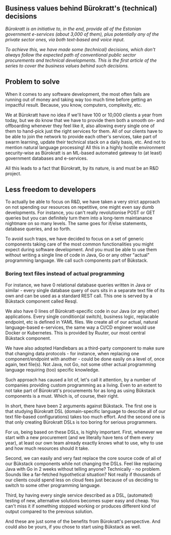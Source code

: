 ## Business values behind Bürokratt's (technical) decisions

_Bürokratt is an initiative to, in the end, provide all of the Estonian government e-services (about 3,000 of them), plus potentially any of the private sector ones, via both text-based and voice input._

_To achieve this, we have made some (technical) decisions, which don't always follow the expected path of conventional public sector procurements and technical developments. This is the first article of the series to cover the business values behind such decisions._



## Problem to solve

When it comes to any software development, the most often fails are running out of money and taking way too much time  before getting an impactful result. Because, you know, computers, complexity, etc.


We at Bürokratt have no idea if we'll have 100 or 10,000 clients a year from today, but we do know that we have to provide them both a smooth on- and offboarding whenever they feel like it, also allowing every single one of them to hand-pick just the right services for them. All of our clients have to be able to join the network to provide each other's services, take part of swarm learning, update their technical stack on a daily basis, etc. And not to mention natural language processing! All this in a highly hostile environment security-wise as Bürokratt is an ML-based automated gateway to (at least) government databases and e-services.

All this leads to a fact that Bürokratt, by its nature, is and must be an R&D project.

## Less freedom to developers

To actually be able to focus on R&D, we have taken a very strict approach on not spending our resources on repetitive, one might even say dumb developments. For instance, you can't really revolutionise POST or GET queries but you can definitely turn them into a long-term maintanance nightmare on so many levels. The same goes for if/else statements, database queries, and so forth.

To avoid such traps, we have decided to focus on a set of generic components taking care of the most common functionalities you might expect during software development. And you must be able to use them without writing a single line of code in Java, Go or any other "actual" programming language. We call such components part of Bükstack.

### Boring text files instead of actual programming

For instance, we have 0 relational database queries written in Java or similar - every single database query of ours sits in a separate text file of its own and can be used as a standard REST call. This one is served by a Bükstack component called Resql.

We also have 0 lines of Bürokratt-specific code in our Java (or any other) applications. Every single condition(al switch), business logic, replacable endpoint, etc is defined in YAML files. We create all of our actual, natural language-based e-services, the same way a CI/CD engineer would use Docker or Kubernetes. This is provided by Ruuter, our most central Bükstack component.

We have also adopted Handlebars as a third-party component to make sure that changing data protocols - for instance, when replacing one component/endpoint with another - could be done easily on a level of, once again, text file(s). Not Java, not Go, not some other actual programming language requiring (too) specific knowledge.


Such approach has caused a lot of, let's call it attention, by a number of companies providing custom programming as a living. Even to an extent to not take part of Bürokratt's procurements for as long as using Bükstack components is a must. Which is, of course, their right.

In short, there have been 2 arguments against Bükstack. The first one is that studying Bürokratt DSL (domain-specific language to describe all of our text file-based configurations) takes too much effort. And the second one is that only creating Bürokratt DSLs is too boring for serious programmers.

For us, being based on these DSLs, is highly important. First, whenever we start with a new procurement (and we literally have tens of them every year), at least our own team already exactly knows what to use, why to use and how much resources should it take.

Second, we can easily and very fast replace the core source code of all of our Bükstack components while not changing the DSLs. Feel like replacing Java with Go in 2 weeks without telling anyone? Technically - no problem. Sounds like a far-fetched hypothetical situation? Not really if thousands of our clients could spend less on cloud fees just because of us deciding to switch to some other programming language.

Third, by having every single service described as a DSL, (automated) testing of new, alternative solutions becomes super easy and cheap. You can't miss it if something stopped working or produces different kind of output compared to the previous solution.

And these are just some of the benefits from Bürokratt's perspective. And could also be yours, if you chose to start using Bükstack as well.
